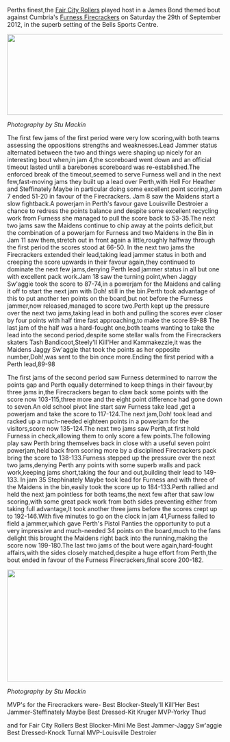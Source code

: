 <html><body><p>Perths finest,the <a href="http://www.faircityrollers.com/">Fair City Rollers</a> played host in a James Bond themed bout against Cumbria's <a href="http://www.furnessfirecrackers.co.uk/index.php">Furness Firecrackers</a> on Saturday the 29th of September 2012, in the superb setting of the Bells Sports Centre.

<a href="http://scottishrollerderbyblog.com/2012/10/fcrfurness-1.jpg"><img src="http://scottishrollerderbyblog.com/2012/10/fcrfurness-1.jpg" alt="" title="fcrfurness 1" width="614" height="188" class="aligncenter size-full wp-image-1799"></a>

<em>Photography by Stu Mackin</em>

The first few jams of the first period were very low scoring,with both teams assessing the oppositions strengths and weaknesses.Lead Jammer status alternated between the two and things were shaping up nicely for an interesting bout when,in jam 4,the scoreboard went down and an official timeout lasted until a barebones scoreboard was re-established.The enforced break of the timeout,seemed to serve Furness well and in the next few,fast-moving jams they built up a lead over Perth,with Hell For Heather and Steffinately Maybe in particular doing some excellent point scoring,Jam 7 ended 51-20 in favour of the Firecrackers.
Jam 8 saw the Maidens start a slow fightback.A powerjam in Perth's favour gave Louisville Destroier a chance to redress the points balance and despite some excellent recycling work from Furness she managed to pull the score back to 53-35.The next two jams saw the Maidens continue to chip away at the points deficit,but the combination of a  powerjam for Furness and two Maidens in the Bin in Jam 11 saw them,stretch out in front again a little,roughly halfway through the first period the scores stood at 66-50.
In the next two jams the Firecrackers extended their lead,taking lead jammer status in both and creeping the score upwards in their favour again,they continued to dominate the next few jams,denying Perth lead jammer status in all but one with excellent pack work.Jam 18 saw the turning point,when Jaggy Sw'aggie took the score to 87-74,in a powerjam for the Maidens and calling it off to start the next jam with Doh! still in the bin.Perth took advantage of this to put another ten points on the board,but not before the Furness jammer,now released,managed to score two.Perth kept up the pressure over the next two jams,taking lead in both and pulling the scores ever closer by four points with half time fast approaching,to make the score 89-88
The last jam of the half was a hard-fought one,both teams wanting to take the lead into the second period,despite some stellar walls from the Firecrackers skaters Tash Bandicoot,Steely'll Kill'Her and Kammakezzie,it was the Maidens Jaggy Sw'aggie that took the points as her opposite number,Doh!,was sent to the bin once more.Ending the first period with a Perth lead,89-98

The first jams of the second period saw Furness determined to narrow the points gap and Perth equally determined to keep things in their favour,by three jams in,the Firecrackers began to claw back some points with the score now 103-115,three more and the eight point difference had gone down to seven.An old school pivot line start saw Furness take lead ,get a powerjam and take the score to 117-124.The next jam,Doh! took lead and racked up a much-needed eighteen points in a powerjam for the visitors,score now 135-124.The next two jams saw Perth,at first hold Furness in check,allowing them to only score a few points.The following play saw Perth bring themselves back in close with a useful seven point powerjam,held back from scoring more by a disciplined Firecrackers pack bring the score to 138-133.Furness stepped up the pressure over the next two jams,denying Perth any points with some superb walls and pack work,keeping jams short,taking the four and out,building their lead to 149-133.
In jam 35 Stephinately Maybe took lead for Furness and with three of the Maidens in the bin,easily took the score up to 184-133.Perth rallied and held the next jam pointless for both teams,the next few after that saw low scoring,with some great pack work from both sides preventing either from taking full advantage,It took another three jams before the scores crept up to 192-146.With five minutes to go on the clock in jam 41,Furness failed to field a jammer,which gave Perth's Pistol Panties the opportunity to put a very impressive and much-needed 34 points on the board,much to the fans delight this brought the Maidens right back into the running,making the score now 199-180.The last two jams of the bout were again,hard-fought affairs,with the sides closely matched,despite a huge effort from Perth,the bout ended in favour of the Furness Firecrackers,final score 200-182.

<a href="http://scottishrollerderbyblog.com/2012/10/fcrfurness-2.jpg"><img src="http://scottishrollerderbyblog.com/2012/10/fcrfurness-2.jpg" alt="" title="fcrfurness 2" width="614" height="261" class="aligncenter size-full wp-image-1801"></a>

<em>Photography by Stu Mackin</em>

MVP's for the Firecrackers were-
Best Blocker-Steely'll Kill'Her
Best Jammer-Steffinately Maybe
Best Dressed-Kit Kruger
MVP-Yorky Thud

and for Fair City Rollers
Best Blocker-Mini Me
Best Jammer-Jaggy Sw'aggie
Best Dressed-Knock Turnal
MVP-Louisville Destroier</p></body></html>
